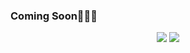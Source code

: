 ### Coming Soon🤘🏻🔥
<div align="center">
  <img src="https://github-readme-stats.vercel.app/api?username=omidnikrah&show_icons=true" />
  <img src="https://raw.githubusercontent.com/omidnikrah/omidnikrah/master/activity-profile.png" />
</p>
